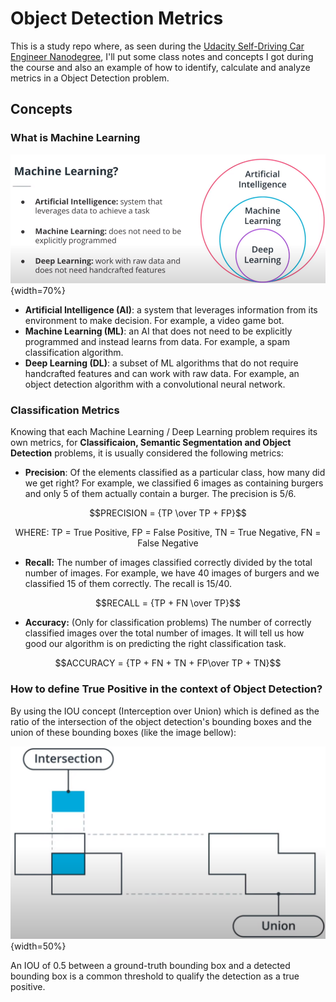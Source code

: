 # Object Detection Metrics

This is a study repo where, as seen during the [Udacity Self-Driving Car Engineer Nanodegree](https://www.udacity.com/course/self-driving-car-engineer-nanodegree--nd0013), I'll put some class notes and concepts I got during the course and also an example of how to identify, calculate and analyze metrics in a Object Detection problem.

## Concepts

### What is Machine Learning

![](./imgs/img1.png){width=70%}


* **Artificial Intelligence (AI)**: a system that leverages information from its environment to make decision. For example, a video game bot.
* **Machine Learning (ML)**: an AI that does not need to be explicitly programmed and instead learns from data. For example, a spam classification algorithm.
* **Deep Learning (DL)**: a subset of ML algorithms that do not require handcrafted features and can work with raw data. For example, an object detection algorithm with a convolutional neural network.

### Classification Metrics

Knowing that each Machine Learning / Deep Learning problem requires its own metrics, for **Classificaion, Semantic Segmentation and Object Detection** problems, it is usually considered the following metrics:

* **Precision**: Of the elements classified as a particular class, how many did we get right? For example, we classified 6 images as containing burgers and only 5 of them actually contain a burger. The precision is 5/6.


```math
PRECISION = {TP \over TP + FP}
```
<center>WHERE: TP = True Positive, FP = False Positive, TN = True Negative, FN = False Negative</center>

* **Recall:** The number of images classified correctly divided by the total number of images. For example, we have 40 images of burgers and we classified 15 of them correctly. The recall is 15/40.

```math
RECALL = {TP + FN \over TP}
```

* **Accuracy:** (Only for classification problems) The number of correctly classified images over the total number of images. It will tell us how good our algorithm is on predicting the right classification task.

 ```math
ACCURACY = {TP + FN + TN + FP\over TP + TN}
```

### How to define True Positive in the context of Object Detection?

By using the IOU concept (Interception over Union) which is defined as the ratio of the intersection of the object detection's bounding boxes and the union of these bounding boxes (like the image bellow):

![](./imgs/img2.png){width=50%}

An IOU of 0.5 between a ground-truth bounding box and a detected bounding box is a common threshold to qualify the detection as a true positive.  
